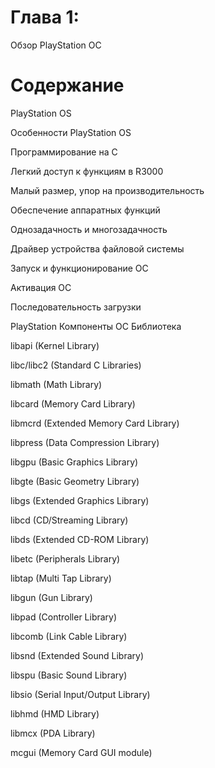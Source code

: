 # Глава 1:
Обзор PlayStation ОС 

# Содержание

PlayStation OS

Особенности PlayStation OS

Программирование на С

Легкий доступ к функциям в R3000

Малый размер, упор на производительность

Обеспечение аппаратных функций

Однозадачность и многозадачность

Драйвер устройства файловой системы

Запуск и функционирование ОС

Активация ОС

Последовательность загрузки

PlayStation Компоненты ОС Библиотека

libapi (Kernel Library)

libc/libc2 (Standard C Libraries)

libmath (Math Library)

libcard (Memory Card Library)

libmcrd (Extended Memory Card Library)

libpress (Data Compression Library)

libgpu (Basic Graphics Library)	

libgte (Basic Geometry Library)

libgs (Extended Graphics Library)

libcd (CD/Streaming Library)

libds (Extended CD-ROM Library)

libetc (Peripherals Library)

libtap (Multi Tap Library)

libgun (Gun Library)

libpad (Controller Library)	

libcomb (Link Cable Library)

libsnd (Extended Sound Library)

libspu (Basic Sound Library)

libsio (Serial Input/Output Library)

libhmd (HMD Library)

libmcx (PDA Library)

mcgui (Memory Card GUI module)

